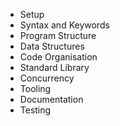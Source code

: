 - Setup
- Syntax and Keywords
- Program Structure
- Data Structures
- Code Organisation
- Standard Library
- Concurrency
- Tooling
- Documentation
- Testing
